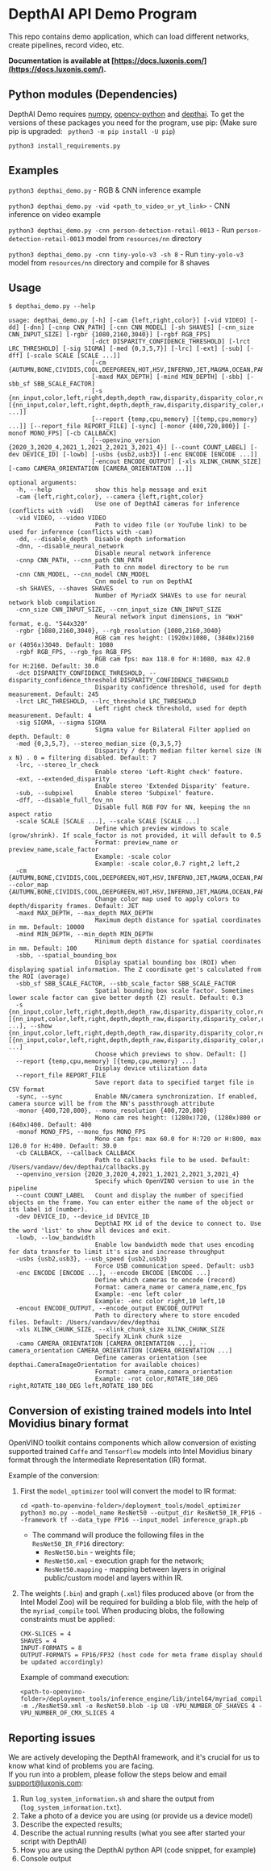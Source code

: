 # DepthAI API Demo Program

This repo contains demo application, which can load different networks, create pipelines, record video, etc.

__Documentation is available at [https://docs.luxonis.com/](https://docs.luxonis.com/).__

## Python modules (Dependencies)

DepthAI Demo requires [numpy](https://numpy.org/), [opencv-python](https://pypi.org/project/opencv-python/) and [depthai](https://github.com/luxonis/depthai-python).
To get the versions of these packages you need for the program, use pip: (Make sure pip is upgraded: ` python3 -m pip install -U pip`)
```
python3 install_requirements.py
```

## Examples

`python3 depthai_demo.py` - RGB & CNN inference example

`python3 depthai_demo.py -vid <path_to_video_or_yt_link>` - CNN inference on video example

`python3 depthai_demo.py -cnn person-detection-retail-0013` - Run `person-detection-retail-0013` model from `resources/nn` directory

`python3 depthai_demo.py -cnn tiny-yolo-v3 -sh 8` - Run `tiny-yolo-v3` model from `resources/nn` directory and compile for 8 shaves

## Usage

```
$ depthai_demo.py --help

usage: depthai_demo.py [-h] [-cam {left,right,color}] [-vid VIDEO] [-dd] [-dnn] [-cnnp CNN_PATH] [-cnn CNN_MODEL] [-sh SHAVES] [-cnn_size CNN_INPUT_SIZE] [-rgbr {1080,2160,3040}] [-rgbf RGB_FPS]
                       [-dct DISPARITY_CONFIDENCE_THRESHOLD] [-lrct LRC_THRESHOLD] [-sig SIGMA] [-med {0,3,5,7}] [-lrc] [-ext] [-sub] [-dff] [-scale SCALE [SCALE ...]]
                       [-cm {AUTUMN,BONE,CIVIDIS,COOL,DEEPGREEN,HOT,HSV,INFERNO,JET,MAGMA,OCEAN,PARULA,PINK,PLASMA,RAINBOW,SPRING,SUMMER,TURBO,TWILIGHT,TWILIGHT_SHIFTED,VIRIDIS,WINTER}]
                       [-maxd MAX_DEPTH] [-mind MIN_DEPTH] [-sbb] [-sbb_sf SBB_SCALE_FACTOR]
                       [-s {nn_input,color,left,right,depth,depth_raw,disparity,disparity_color,rectified_left,rectified_right} [{nn_input,color,left,right,depth,depth_raw,disparity,disparity_color,rectified_left,rectified_right} ...]]
                       [--report {temp,cpu,memory} [{temp,cpu,memory} ...]] [--report_file REPORT_FILE] [-sync] [-monor {400,720,800}] [-monof MONO_FPS] [-cb CALLBACK]
                       [--openvino_version {2020_3,2020_4,2021_1,2021_2,2021_3,2021_4}] [--count COUNT_LABEL] [-dev DEVICE_ID] [-lowb] [-usbs {usb2,usb3}] [-enc ENCODE [ENCODE ...]]
                       [-encout ENCODE_OUTPUT] [-xls XLINK_CHUNK_SIZE] [-camo CAMERA_ORIENTATION [CAMERA_ORIENTATION ...]]

optional arguments:
  -h, --help            show this help message and exit
  -cam {left,right,color}, --camera {left,right,color}
                        Use one of DepthAI cameras for inference (conflicts with -vid)
  -vid VIDEO, --video VIDEO
                        Path to video file (or YouTube link) to be used for inference (conflicts with -cam)
  -dd, --disable_depth  Disable depth information
  -dnn, --disable_neural_network
                        Disable neural network inference
  -cnnp CNN_PATH, --cnn_path CNN_PATH
                        Path to cnn model directory to be run
  -cnn CNN_MODEL, --cnn_model CNN_MODEL
                        Cnn model to run on DepthAI
  -sh SHAVES, --shaves SHAVES
                        Number of MyriadX SHAVEs to use for neural network blob compilation
  -cnn_size CNN_INPUT_SIZE, --cnn_input_size CNN_INPUT_SIZE
                        Neural network input dimensions, in "WxH" format, e.g. "544x320"
  -rgbr {1080,2160,3040}, --rgb_resolution {1080,2160,3040}
                        RGB cam res height: (1920x)1080, (3840x)2160 or (4056x)3040. Default: 1080
  -rgbf RGB_FPS, --rgb_fps RGB_FPS
                        RGB cam fps: max 118.0 for H:1080, max 42.0 for H:2160. Default: 30.0
  -dct DISPARITY_CONFIDENCE_THRESHOLD, --disparity_confidence_threshold DISPARITY_CONFIDENCE_THRESHOLD
                        Disparity confidence threshold, used for depth measurement. Default: 245
  -lrct LRC_THRESHOLD, --lrc_threshold LRC_THRESHOLD
                        Left right check threshold, used for depth measurement. Default: 4
  -sig SIGMA, --sigma SIGMA
                        Sigma value for Bilateral Filter applied on depth. Default: 0
  -med {0,3,5,7}, --stereo_median_size {0,3,5,7}
                        Disparity / depth median filter kernel size (N x N) . 0 = filtering disabled. Default: 7
  -lrc, --stereo_lr_check
                        Enable stereo 'Left-Right check' feature.
  -ext, --extended_disparity
                        Enable stereo 'Extended Disparity' feature.
  -sub, --subpixel      Enable stereo 'Subpixel' feature.
  -dff, --disable_full_fov_nn
                        Disable full RGB FOV for NN, keeping the nn aspect ratio
  -scale SCALE [SCALE ...], --scale SCALE [SCALE ...]
                        Define which preview windows to scale (grow/shrink). If scale_factor is not provided, it will default to 0.5 
                        Format: preview_name or preview_name,scale_factor 
                        Example: -scale color 
                        Example: -scale color,0.7 right,2 left,2
  -cm {AUTUMN,BONE,CIVIDIS,COOL,DEEPGREEN,HOT,HSV,INFERNO,JET,MAGMA,OCEAN,PARULA,PINK,PLASMA,RAINBOW,SPRING,SUMMER,TURBO,TWILIGHT,TWILIGHT_SHIFTED,VIRIDIS,WINTER}, --color_map {AUTUMN,BONE,CIVIDIS,COOL,DEEPGREEN,HOT,HSV,INFERNO,JET,MAGMA,OCEAN,PARULA,PINK,PLASMA,RAINBOW,SPRING,SUMMER,TURBO,TWILIGHT,TWILIGHT_SHIFTED,VIRIDIS,WINTER}
                        Change color map used to apply colors to depth/disparity frames. Default: JET
  -maxd MAX_DEPTH, --max_depth MAX_DEPTH
                        Maximum depth distance for spatial coordinates in mm. Default: 10000
  -mind MIN_DEPTH, --min_depth MIN_DEPTH
                        Minimum depth distance for spatial coordinates in mm. Default: 100
  -sbb, --spatial_bounding_box
                        Display spatial bounding box (ROI) when displaying spatial information. The Z coordinate get's calculated from the ROI (average)
  -sbb_sf SBB_SCALE_FACTOR, --sbb_scale_factor SBB_SCALE_FACTOR
                        Spatial bounding box scale factor. Sometimes lower scale factor can give better depth (Z) result. Default: 0.3
  -s {nn_input,color,left,right,depth,depth_raw,disparity,disparity_color,rectified_left,rectified_right} [{nn_input,color,left,right,depth,depth_raw,disparity,disparity_color,rectified_left,rectified_right} ...], --show {nn_input,color,left,right,depth,depth_raw,disparity,disparity_color,rectified_left,rectified_right} [{nn_input,color,left,right,depth,depth_raw,disparity,disparity_color,rectified_left,rectified_right} ...]
                        Choose which previews to show. Default: []
  --report {temp,cpu,memory} [{temp,cpu,memory} ...]
                        Display device utilization data
  --report_file REPORT_FILE
                        Save report data to specified target file in CSV format
  -sync, --sync         Enable NN/camera synchronization. If enabled, camera source will be from the NN's passthrough attribute
  -monor {400,720,800}, --mono_resolution {400,720,800}
                        Mono cam res height: (1280x)720, (1280x)800 or (640x)400. Default: 400
  -monof MONO_FPS, --mono_fps MONO_FPS
                        Mono cam fps: max 60.0 for H:720 or H:800, max 120.0 for H:400. Default: 30.0
  -cb CALLBACK, --callback CALLBACK
                        Path to callbacks file to be used. Default: /Users/vandavv/dev/depthai/callbacks.py
  --openvino_version {2020_3,2020_4,2021_1,2021_2,2021_3,2021_4}
                        Specify which OpenVINO version to use in the pipeline
  --count COUNT_LABEL   Count and display the number of specified objects on the frame. You can enter either the name of the object or its label id (number).
  -dev DEVICE_ID, --device_id DEVICE_ID
                        DepthAI MX id of the device to connect to. Use the word 'list' to show all devices and exit.
  -lowb, --low_bandwidth
                        Enable low bandwidth mode that uses encoding for data transfer to limit it's size and increase throughput
  -usbs {usb2,usb3}, --usb_speed {usb2,usb3}
                        Force USB communication speed. Default: usb3
  -enc ENCODE [ENCODE ...], --encode ENCODE [ENCODE ...]
                        Define which cameras to encode (record) 
                        Format: camera_name or camera_name,enc_fps 
                        Example: -enc left color 
                        Example: -enc color right,10 left,10
  -encout ENCODE_OUTPUT, --encode_output ENCODE_OUTPUT
                        Path to directory where to store encoded files. Default: /Users/vandavv/dev/depthai
  -xls XLINK_CHUNK_SIZE, --xlink_chunk_size XLINK_CHUNK_SIZE
                        Specify XLink chunk size
  -camo CAMERA_ORIENTATION [CAMERA_ORIENTATION ...], --camera_orientation CAMERA_ORIENTATION [CAMERA_ORIENTATION ...]
                        Define cameras orientation (see depthai.CameraImageOrientation for available choices) 
                        Format: camera_name,camera_orientation 
                        Example: -rot color,ROTATE_180_DEG right,ROTATE_180_DEG left,ROTATE_180_DEG
```


## Conversion of existing trained models into Intel Movidius binary format

OpenVINO toolkit contains components which allow conversion of existing supported trained `Caffe` and `Tensorflow` models into Intel Movidius binary format through the Intermediate Representation (IR) format.

Example of the conversion:
1. First the `model_optimizer` tool will convert the model to IR format:  

       cd <path-to-openvino-folder>/deployment_tools/model_optimizer
       python3 mo.py --model_name ResNet50 --output_dir ResNet50_IR_FP16 --framework tf --data_type FP16 --input_model inference_graph.pb

    - The command will produce the following files in the `ResNet50_IR_FP16` directory:
        - `ResNet50.bin` - weights file;
        - `ResNet50.xml` - execution graph for the network;
        - `ResNet50.mapping` - mapping between layers in original public/custom model and layers within IR.
2. The weights (`.bin`) and graph (`.xml`) files produced above (or from the Intel Model Zoo) will be required for building a blob file,
with the help of the `myriad_compile` tool. When producing blobs, the following constraints must be applied:

       CMX-SLICES = 4
       SHAVES = 4
       INPUT-FORMATS = 8
       OUTPUT-FORMATS = FP16/FP32 (host code for meta frame display should be updated accordingly)

    Example of command execution:

       <path-to-openvino-folder>/deployment_tools/inference_engine/lib/intel64/myriad_compile -m ./ResNet50.xml -o ResNet50.blob -ip U8 -VPU_NUMBER_OF_SHAVES 4 -VPU_NUMBER_OF_CMX_SLICES 4

## Reporting issues

We are actively developing the DepthAI framework, and it's crucial for us to know what kind of problems you are facing.  
If you run into a problem, please follow the steps below and email support@luxonis.com:

1. Run `log_system_information.sh` and share the output from (`log_system_information.txt`).
2. Take a photo of a device you are using (or provide us a device model)
3. Describe the expected results;
4. Describe the actual running results (what you see after started your script with DepthAI)
5. How you are using the DepthAI python API (code snippet, for example)
6. Console output
